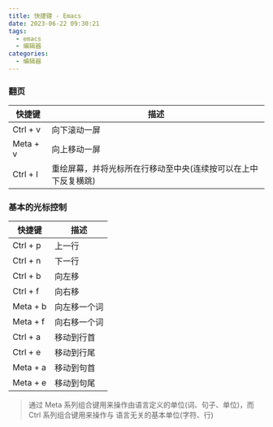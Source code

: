 ```yaml
---
title: 快捷键 - Emacs
date: 2023-06-22 09:30:21
tags:
  - emacs
  - 编辑器
categories:
  - 编辑器
---
```


### 翻页

| 快捷键   | 描述                                                           |
| -------- | -------------------------------------------------------------- |
| Ctrl + v | 向下滚动一屏                                                   |
| Meta + v | 向上移动一屏                                                   |
| Ctrl + l | 重绘屏幕，并将光标所在行移动至中央(连续按可以在上中下反复横跳) |

### 基本的光标控制

| 快捷键   | 描述         |
| -------- | ------------ |
| Ctrl + p | 上一行       |
| Ctrl + n | 下一行       |
| Ctrl + b | 向左移       |
| Ctrl + f | 向右移       |
| Meta + b | 向左移一个词 |
| Meta + f | 向右移一个词 |
| Ctrl + a | 移动到行首   |
| Ctrl + e | 移动到行尾   |
| Meta + a | 移动到句首   |
| Meta + e | 移动到句尾   |

> 通过 Meta 系列组合键用来操作由语言定义的单位(词、句子、单位)，而 Ctrl 系列组合键用来操作与
> 语言无关的基本单位(字符、行)
